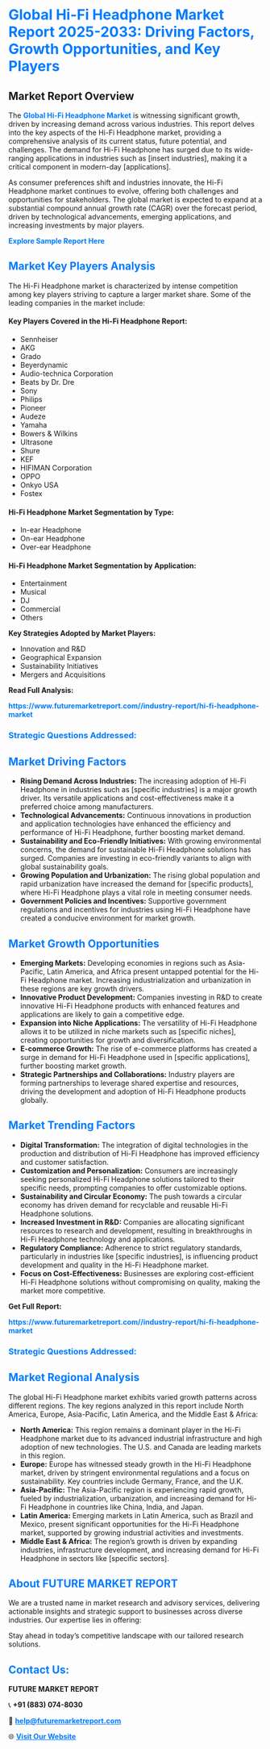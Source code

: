 <h1 style="color: #007BFF;">Global Hi-Fi Headphone Market Report 2025-2033: Driving Factors, Growth Opportunities, and Key Players</h1>

<section id="overview">
<h2>Market Report Overview</h2>
<p>The <a href="https://www.futuremarketreport.com//industry-report/hi-fi-headphone-market" style="color: #007BFF; text-decoration: none;"><strong>Global Hi-Fi Headphone Market</strong></a> is witnessing significant growth, driven by increasing demand across various industries. This report delves into the key aspects of the Hi-Fi Headphone market, providing a comprehensive analysis of its current status, future potential, and challenges. The demand for Hi-Fi Headphone has surged due to its wide-ranging applications in industries such as [insert industries], making it a critical component in modern-day [applications].</p>
<p>As consumer preferences shift and industries innovate, the Hi-Fi Headphone market continues to evolve, offering both challenges and opportunities for stakeholders. The global market is expected to expand at a substantial compound annual growth rate (CAGR) over the forecast period, driven by technological advancements, emerging applications, and increasing investments by major players.</p>
</section>

<section id="overview">
<p><a href="https://www.futuremarketreport.com//request-sample/reportId=60106" style="color: #007BFF; text-decoration: none;"><strong>Explore Sample Report Here</strong></a></p>
</section>

<section id="key-players">
<h2 style="color: #007BFF;">Market Key Players Analysis</h2>
<p>The Hi-Fi Headphone market is characterized by intense competition among key players striving to capture a larger market share. Some of the leading companies in the market include:</p>
<h4>Key Players Covered in the Hi-Fi Headphone Report:</h4>
<ul><li>Sennheiser</li><li>AKG</li><li>Grado</li><li>Beyerdynamic</li><li>Audio-technica Corporation</li><li>Beats by Dr. Dre</li><li>Sony</li><li>Philips</li><li>Pioneer</li><li>Audeze</li><li>Yamaha</li><li>Bowers &amp; Wilkins</li><li>Ultrasone</li><li>Shure</li><li>KEF</li><li>HIFIMAN Corporation</li><li>OPPO</li><li>Onkyo USA</li><li>Fostex</li></ul>
<h4>Hi-Fi Headphone Market Segmentation by Type:</h4>
<ul><li>In-ear Headphone</li><li>On-ear Headphone</li><li>Over-ear Headphone</li></ul>

<h4>Hi-Fi Headphone Market Segmentation by Application:</h4>
<ul><li>Entertainment</li><li>Musical</li><li>DJ</li><li>Commercial</li><li>Others</li></ul>
<p><strong>Key Strategies Adopted by Market Players:</strong></p>
<ul>
<li>Innovation and R&D</li>
<li>Geographical Expansion</li>
<li>Sustainability Initiatives</li>
<li>Mergers and Acquisitions</li>
</ul>
</section>

<section>
<p><strong>Read Full Analysis: </strong></p><a href="https://www.futuremarketreport.com//industry-report/hi-fi-headphone-market" style="color: #007BFF; text-decoration: none;"><strong>https://www.futuremarketreport.com//industry-report/hi-fi-headphone-market</strong></a>
<h3 style="color: #007BFF;">Strategic Questions Addressed:</h3>
</section>

<section id="driving-factors">
<h2 style="color: #007BFF;">Market Driving Factors</h2>
<ul>
<li><strong>Rising Demand Across Industries:</strong> The increasing adoption of Hi-Fi Headphone in industries such as [specific industries] is a major growth driver. Its versatile applications and cost-effectiveness make it a preferred choice among manufacturers.</li>
<li><strong>Technological Advancements:</strong> Continuous innovations in production and application technologies have enhanced the efficiency and performance of Hi-Fi Headphone, further boosting market demand.</li>
<li><strong>Sustainability and Eco-Friendly Initiatives:</strong> With growing environmental concerns, the demand for sustainable Hi-Fi Headphone solutions has surged. Companies are investing in eco-friendly variants to align with global sustainability goals.</li>
<li><strong>Growing Population and Urbanization:</strong> The rising global population and rapid urbanization have increased the demand for [specific products], where Hi-Fi Headphone plays a vital role in meeting consumer needs.</li>
<li><strong>Government Policies and Incentives:</strong> Supportive government regulations and incentives for industries using Hi-Fi Headphone have created a conducive environment for market growth.</li>
</ul>
</section>

<section id="growth-opportunities">
<h2 style="color: #007BFF;">Market Growth Opportunities</h2>
<ul>
<li><strong>Emerging Markets:</strong> Developing economies in regions such as Asia-Pacific, Latin America, and Africa present untapped potential for the Hi-Fi Headphone market. Increasing industrialization and urbanization in these regions are key growth drivers.</li>
<li><strong>Innovative Product Development:</strong> Companies investing in R&D to create innovative Hi-Fi Headphone products with enhanced features and applications are likely to gain a competitive edge.</li>
<li><strong>Expansion into Niche Applications:</strong> The versatility of Hi-Fi Headphone allows it to be utilized in niche markets such as [specific niches], creating opportunities for growth and diversification.</li>
<li><strong>E-commerce Growth:</strong> The rise of e-commerce platforms has created a surge in demand for Hi-Fi Headphone used in [specific applications], further boosting market growth.</li>
<li><strong>Strategic Partnerships and Collaborations:</strong> Industry players are forming partnerships to leverage shared expertise and resources, driving the development and adoption of Hi-Fi Headphone products globally.</li>
</ul>
</section>

<section id="trending-factors">
<h2 style="color: #007BFF;">Market Trending Factors</h2>
<ul>
<li><strong>Digital Transformation:</strong> The integration of digital technologies in the production and distribution of Hi-Fi Headphone has improved efficiency and customer satisfaction.</li>
<li><strong>Customization and Personalization:</strong> Consumers are increasingly seeking personalized Hi-Fi Headphone solutions tailored to their specific needs, prompting companies to offer customizable options.</li>
<li><strong>Sustainability and Circular Economy:</strong> The push towards a circular economy has driven demand for recyclable and reusable Hi-Fi Headphone solutions.</li>
<li><strong>Increased Investment in R&D:</strong> Companies are allocating significant resources to research and development, resulting in breakthroughs in Hi-Fi Headphone technology and applications.</li>
<li><strong>Regulatory Compliance:</strong> Adherence to strict regulatory standards, particularly in industries like [specific industries], is influencing product development and quality in the Hi-Fi Headphone market.</li>
<li><strong>Focus on Cost-Effectiveness:</strong> Businesses are exploring cost-efficient Hi-Fi Headphone solutions without compromising on quality, making the market more competitive.</li>
</ul>
</section>

<section>
<p><strong>Get Full Report: </strong></p><a href="https://www.futuremarketreport.com//industry-report/hi-fi-headphone-market" style="color: #007BFF; text-decoration: none;"><strong>https://www.futuremarketreport.com//industry-report/hi-fi-headphone-market</strong></a>
<h3 style="color: #007BFF;">Strategic Questions Addressed:</h3>
</section>


<section id="regional-analysis">
<h2 style="color: #007BFF;">Market Regional Analysis</h2>
<p>The global Hi-Fi Headphone market exhibits varied growth patterns across different regions. The key regions analyzed in this report include North America, Europe, Asia-Pacific, Latin America, and the Middle East & Africa:</p>
<ul>
<li><strong>North America:</strong> This region remains a dominant player in the Hi-Fi Headphone market due to its advanced industrial infrastructure and high adoption of new technologies. The U.S. and Canada are leading markets in this region.</li>
<li><strong>Europe:</strong> Europe has witnessed steady growth in the Hi-Fi Headphone market, driven by stringent environmental regulations and a focus on sustainability. Key countries include Germany, France, and the U.K.</li>
<li><strong>Asia-Pacific:</strong> The Asia-Pacific region is experiencing rapid growth, fueled by industrialization, urbanization, and increasing demand for Hi-Fi Headphone in countries like China, India, and Japan.</li>
<li><strong>Latin America:</strong> Emerging markets in Latin America, such as Brazil and Mexico, present significant opportunities for the Hi-Fi Headphone market, supported by growing industrial activities and investments.</li>
<li><strong>Middle East & Africa:</strong> The region’s growth is driven by expanding industries, infrastructure development, and increasing demand for Hi-Fi Headphone in sectors like [specific sectors].</li>
</ul>
</section>

<footer>
<h2 style="color: #007BFF;">About FUTURE MARKET REPORT</h2>
<p>We are a trusted name in market research and advisory services, delivering actionable insights and strategic support to businesses across diverse industries. Our expertise lies in offering:</p>

<p>Stay ahead in today’s competitive landscape with our tailored research solutions.</p>

<h2 style="color: #007BFF;">Contact Us:</h2>
<p><strong>FUTURE MARKET REPORT</strong></p>
<p>📞 <strong>+91 (883) 074-8030</strong></p>
<p>📧 <strong><a href="mailto:help@futuremarketreport.com" style="color: #007BFF;">help@futuremarketreport.com</a></strong></p>
<p>🌐 <strong><a href="https://www.futuremarketreport.com/" style="color: #007BFF;">Visit Our Website</a></strong></p>
</footer>